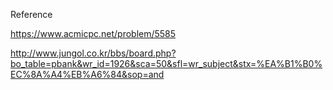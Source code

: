 Reference

https://www.acmicpc.net/problem/5585

http://www.jungol.co.kr/bbs/board.php?bo_table=pbank&wr_id=1926&sca=50&sfl=wr_subject&stx=%EA%B1%B0%EC%8A%A4%EB%A6%84&sop=and
